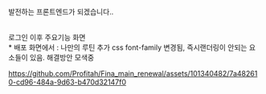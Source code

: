 발전하는 프론트엔드가 되겠습니다..

<Br> 로그인 이후 주요기능 화면 <Br> * 배포 화면에서 :  나만의 루틴 추가 css font-family 변경됨, 즉시랜더링이 안되는 요소들이 있음. 해결방안 모색중 <br>

https://github.com/Profitah/Fina_main_renewal/assets/101340482/7a482610-cd96-484a-9d63-b470d32147f0

